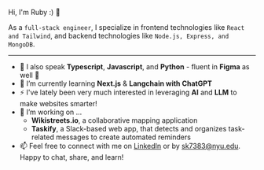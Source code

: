 <p> Hi, I'm Ruby :) 👋 </p> 
<p> As a <code>full-stack engineer</code>, I specialize in frontend technologies like <code>React and Tailwind</code>, and backend technologies like <code>Node.js, Express, and MongoDB</code>. </p>

_________________

- 💬 I also speak **Typescript**, **Javascript**, and **Python** - fluent in **Figma** as well 💜
- 🌱 I’m currently learning **Next.js** & **Langchain with ChatGPT** 
- ⚡ I've lately been very much interested in leveraging **AI** and **LLM** to make websites smarter!
- 🔭 I’m working on ...
  - **Wikistreets.io**, a collaborative mapping application
  - **Taskify**, a Slack-based web app, that detects and organizes task-related messages to create automated reminders
- 📫 Feel free to connect with me on [LinkedIn](https://www.linkedin.com/in/ruby-kim/) or by sk7383@nyu.edu. Happy to chat, share, and learn!

<!--
**rubykiim/rubykiim** is a ✨ _special_ ✨ repository because its `README.md` (this file) appears on your GitHub profile.

Here are some ideas to get you started:

- 🔭 I’m currently working on ...
- 🌱 I’m currently learning ...
- 👯 I’m looking to collaborate on ...
- 🤔 I’m looking for help with ...
- 💬 Ask me about ...
- 📫 How to reach me: ...
- 😄 Pronouns: ...
- ⚡ Fun fact: ...
-->

